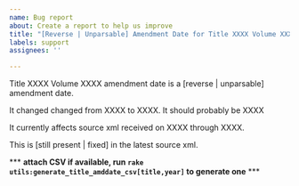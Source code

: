 ```yaml
---
name: Bug report
about: Create a report to help us improve
title: "[Reverse | Unparsable] Amendment Date for Title XXXX Volume XXXX"
labels: support
assignees: ''

---
```


Title XXXX Volume XXXX amendment date is a [reverse | unparsable] amendment date.

It changed changed from XXXX to XXXX.
It should probably be XXXX

It currently affects source xml received on XXXX through XXXX.

This is [still present | fixed] in the latest source xml. 

*** **attach CSV if available, run `rake utils:generate_title_amddate_csv[title,year]` to generate one** ***
